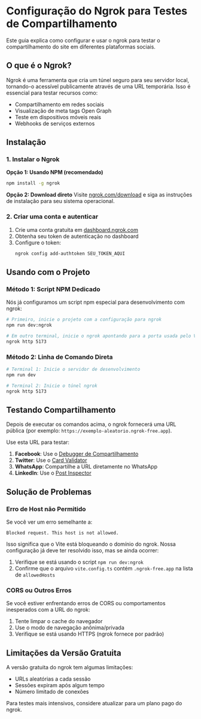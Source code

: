 # Configuração do Ngrok para Testes de Compartilhamento

Este guia explica como configurar e usar o ngrok para testar o compartilhamento do site em diferentes plataformas sociais.

## O que é o Ngrok?

Ngrok é uma ferramenta que cria um túnel seguro para seu servidor local, tornando-o acessível publicamente através de uma URL temporária. Isso é essencial para testar recursos como:

- Compartilhamento em redes sociais
- Visualização de meta tags Open Graph
- Teste em dispositivos móveis reais
- Webhooks de serviços externos

## Instalação

### 1. Instalar o Ngrok

**Opção 1: Usando NPM (recomendado)**

```bash
npm install -g ngrok
```

**Opção 2: Download direto**
Visite [ngrok.com/download](https://ngrok.com/download) e siga as instruções de instalação para seu sistema operacional.

### 2. Criar uma conta e autenticar

1. Crie uma conta gratuita em [dashboard.ngrok.com](https://dashboard.ngrok.com/signup)
2. Obtenha seu token de autenticação no dashboard
3. Configure o token:
   ```bash
   ngrok config add-authtoken SEU_TOKEN_AQUI
   ```

## Usando com o Projeto

### Método 1: Script NPM Dedicado

Nós já configuramos um script npm especial para desenvolvimento com ngrok:

```bash
# Primeiro, inicie o projeto com a configuração para ngrok
npm run dev:ngrok

# Em outro terminal, inicie o ngrok apontando para a porta usada pelo Vite (normalmente 5173)
ngrok http 5173
```

### Método 2: Linha de Comando Direta

```bash
# Terminal 1: Inicie o servidor de desenvolvimento
npm run dev

# Terminal 2: Inicie o túnel ngrok
ngrok http 5173
```

## Testando Compartilhamento

Depois de executar os comandos acima, o ngrok fornecerá uma URL pública (por exemplo: `https://exemplo-aleatorio.ngrok-free.app`).

Use esta URL para testar:

1. **Facebook**: Use o [Debugger de Compartilhamento](https://developers.facebook.com/tools/debug/)
2. **Twitter**: Use o [Card Validator](https://cards-dev.twitter.com/validator)
3. **WhatsApp**: Compartilhe a URL diretamente no WhatsApp
4. **LinkedIn**: Use o [Post Inspector](https://www.linkedin.com/post-inspector/)

## Solução de Problemas

### Erro de Host não Permitido

Se você ver um erro semelhante a:

```
Blocked request. This host is not allowed.
```

Isso significa que o Vite está bloqueando o domínio do ngrok. Nossa configuração já deve ter resolvido isso, mas se ainda ocorrer:

1. Verifique se está usando o script `npm run dev:ngrok`
2. Confirme que o arquivo `vite.config.ts` contém `.ngrok-free.app` na lista de `allowedHosts`

### CORS ou Outros Erros

Se você estiver enfrentando erros de CORS ou comportamentos inesperados com a URL do ngrok:

1. Tente limpar o cache do navegador
2. Use o modo de navegação anônima/privada
3. Verifique se está usando HTTPS (ngrok fornece por padrão)

## Limitações da Versão Gratuita

A versão gratuita do ngrok tem algumas limitações:

- URLs aleatórias a cada sessão
- Sessões expiram após algum tempo
- Número limitado de conexões

Para testes mais intensivos, considere atualizar para um plano pago do ngrok.
